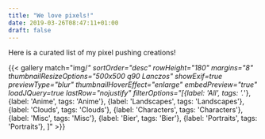 ```yaml
---
title: "We love pixels!"
date: 2019-03-26T08:47:11+01:00
draft: false
---
```


Here is a curated list of my pixel pushing creations!

{{< gallery match="img/*" sortOrder="desc" rowHeight="180" margins="8" thumbnailResizeOptions="500x500 q90 Lanczos" showExif=true previewType="blur" thumbnailHoverEffect="enlarge" embedPreview="true" loadJQuery=true lastRow="nojustify" filterOptions="[{label: 'All', tags: '.*'}, {label: 'Anime', tags: 'Anime'}, {label: 'Landscapes', tags: 'Landscapes'}, {label: 'Clouds', tags: 'Clouds'}, {label: 'Characters', tags: 'Characters'}, {label: 'Misc', tags: 'Misc'}, {label: 'Bier', tags: 'Bier'}, {label: 'Portraits', tags: 'Portraits'}, ]" >}}
